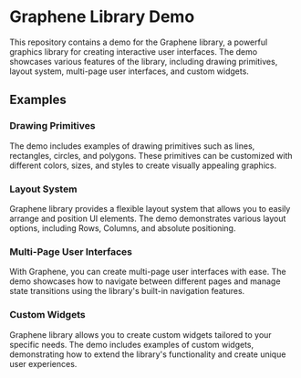 # Graphene Library Demo
This repository contains a demo for the Graphene library, a powerful graphics library for creating interactive user interfaces. The demo showcases various features of the library, including drawing primitives, layout system, multi-page user interfaces, and custom widgets.

## Examples

### Drawing Primitives

The demo includes examples of drawing primitives such as lines, rectangles, circles, and polygons. These primitives can be customized with different colors, sizes, and styles to create visually appealing graphics.

### Layout System

Graphene library provides a flexible layout system that allows you to easily arrange and position UI elements. The demo demonstrates various layout options, including Rows, Columns, and absolute positioning.

### Multi-Page User Interfaces

With Graphene, you can create multi-page user interfaces with ease. The demo showcases how to navigate between different pages and manage state transitions using the library's built-in navigation features.

### Custom Widgets

Graphene library allows you to create custom widgets tailored to your specific needs. The demo includes examples of custom widgets, demonstrating how to extend the library's functionality and create unique user experiences.
